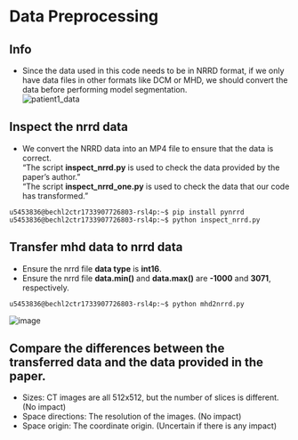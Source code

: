 # Data Preprocessing
## Info
* Since the data used in this code needs to be in NRRD format, if we only have data files in other formats like DCM or MHD, we should convert the data before performing model segmentation.\
![patient1_data](https://github.com/user-attachments/assets/6656caaa-d89c-4b34-b87e-8afd5770e83f)

## Inspect the nrrd data
* We convert the NRRD data into an MP4 file to ensure that the data is correct.\
“The script **inspect_nrrd.py** is used to check the data provided by the paper’s author.”\
“The script **inspect_nrrd_one.py** is used to check the data that our code has transformed.”
```console
u5453836@bechl2ctr1733907726803-rsl4p:~$ pip install pynrrd
u5453836@bechl2ctr1733907726803-rsl4p:~$ python inspect_nrrd.py
```

## Transfer mhd data to nrrd data
* Ensure the nrrd file **data type** is **int16**.
* Ensure the nrrd file **data.min()** and **data.max()** are **-1000** and **3071**, respectively.
```console
u5453836@bechl2ctr1733907726803-rsl4p:~$ python mhd2nrrd.py
```

![image](https://github.com/user-attachments/assets/d0f15626-6986-4c46-929f-11f149d257ca)

## Compare the differences between the transferred data and the data provided in the paper.
* Sizes: CT images are all 512x512, but the number of slices is different. (No impact)
* Space directions: The resolution of the images. (No impact)
* Space origin: The coordinate origin. (Uncertain if there is any impact)
